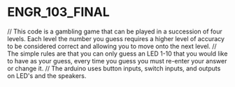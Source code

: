# ENGR_103_FINAL

// This code is a gambling game that can be played in a succession of four levels. Each level the number you guess requires a higher level of accuracy to be considered correct and allowing you to move onto the next level.
// The simple rules are that you can only guess an LED 1-10 that you would like to have as your guess, every time you guess you must re-enter your answer or change it. 
// The arduino uses button inputs, switch inputs, and outputs on LED's and the speakers. 
